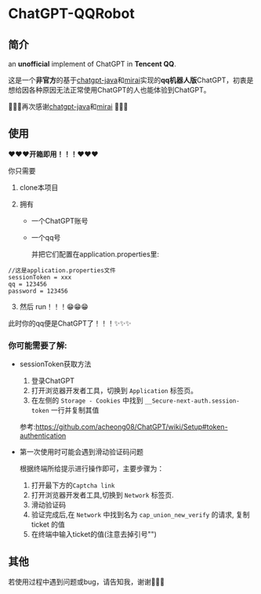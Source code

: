 # ChatGPT-QQRobot

## 简介

an **unofficial** implement of ChatGPT in **Tencent QQ**.

这是一个**非官方**的基于[chatgpt-java](https://github.com/PlexPt/chatgpt-java.git)和[mirai](https://github.com/mamoe/mirai.git)实现的**qq机器人版**ChatGPT，初衷是想给因各种原因无法正常使用ChatGPT的人也能体验到ChatGPT。

🌹🌹🌹再次感谢[chatgpt-java](https://github.com/PlexPt/chatgpt-java.git)和[mirai](https://github.com/mamoe/mirai.git) 🌹🌹🌹

## 使用

❤❤❤**开箱即用！！！**❤❤❤

你只需要

1.  clone本项目

2.  拥有

    -   一个ChatGPT账号

    -   一个qq号

        并把它们配置在application.properties里:

```
//这是application.properties文件
sessionToken = xxx
qq = 123456
password = 123456
```

3.  然后 run！！！😁😁😁

此时你的qq便是ChatGPT了！！！✨✨✨

### 你可能需要了解:

-   sessionToken获取方法

    1.  登录ChatGPT
    2.  打开浏览器开发者工具，切换到 `Application` 标签页。
    3.  在左侧的 `Storage - Cookies` 中找到 `__Secure-next-auth.session-token` 一行并复制其值

    参考:https://github.com/acheong08/ChatGPT/wiki/Setup#token-authentication

-   第一次使用时可能会遇到滑动验证码问题

    根据终端所给提示进行操作即可，主要步骤为：

    1.  打开最下方的`Captcha link`
    2.  打开浏览器开发者工具,切换到 `Network` 标签页.
    3.  滑动验证码
    4.  验证完成后,在 `Network` 中找到名为 `cap_union_new_verify` 的请求, 复制 ticket 的值
    5.  在终端中输入ticket的值(注意去掉引号"")

## 其他

若使用过程中遇到问题或bug，请告知我，谢谢👨‍🔧😎
